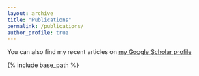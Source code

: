 ```yaml
---
layout: archive
title: "Publications"
permalink: /publications/
author_profile: true
---
```


You can also find my recent articles on [my Google Scholar profile](https://scholar.google.com/citations?hl=en&user=IR1mvb0AAAAJ)

{% include base_path %}


